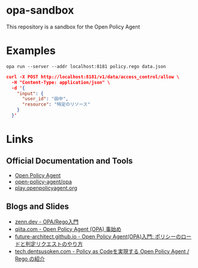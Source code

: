 # opa-sandbox
This repository is a sandbox for the Open Policy Agent

# Examples
`opa run --server --addr localhost:8181 policy.rego data.json`

```json
curl -X POST http://localhost:8181/v1/data/access_control/allow \
  -H "Content-Type: application/json" \
  -d '{
    "input": {
      "user_id": "田中",
      "resource": "特定のリソース"
    }
  }'
```

# Links
## Official Documentation and Tools
- [Open Policy Agent](https://www.openpolicyagent.org/)
- [open-policy-agent/opa](https://github.com/open-policy-agent/opa)
- [play.openpolicyagent.org](https://play.openpolicyagent.org/)

## Blogs and Slides
- [zenn.dev - OPA/Rego入門](https://zenn.dev/mizutani/books/d2f1440cfbba94)
- [qiita.com - Open Policy Agent (OPA) 事始め](https://qiita.com/Hiroyuki_OSAKI/items/aa7f93f4a03fa1dc4b31)
- [future-architect.github.io - Open Policy Agent(OPA)入門: ポリシーのロードと判定リクエストのやり方](https://future-architect.github.io/articles/20240703a/)
- [tech.dentsusoken.com - Policy as Codeを実現する Open Policy Agent / Rego の紹介](https://tech.dentsusoken.com/entry/2021/12/05/Policy_as_Code%E3%82%92%E5%AE%9F%E7%8F%BE%E3%81%99%E3%82%8B_Open_Policy_Agent_/_Rego_%E3%81%AE%E7%B4%B9%E4%BB%8B)
